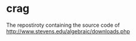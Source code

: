 crag
====

The repostiroty containing the source code of http://www.stevens.edu/algebraic/downloads.php